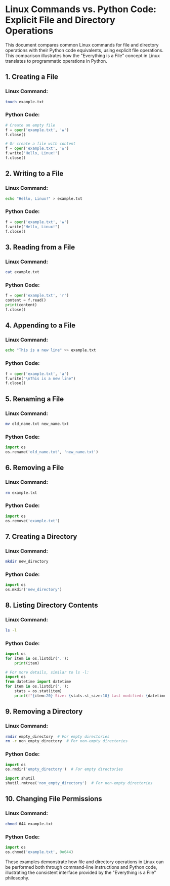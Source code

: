 # Linux Commands vs. Python Code: Explicit File and Directory Operations

This document compares common Linux commands for file and directory operations with their Python code equivalents, using explicit file operations. This comparison illustrates how the "Everything is a File" concept in Linux translates to programmatic operations in Python.

## 1. Creating a File

### Linux Command:
```bash
touch example.txt
```

### Python Code:
```python
# Create an empty file
f = open('example.txt', 'w')
f.close()

# Or create a file with content
f = open('example.txt', 'w')
f.write('Hello, Linux!')
f.close()
```

## 2. Writing to a File

### Linux Command:
```bash
echo "Hello, Linux!" > example.txt
```

### Python Code:
```python
f = open('example.txt', 'w')
f.write("Hello, Linux!")
f.close()
```

## 3. Reading from a File

### Linux Command:
```bash
cat example.txt
```

### Python Code:
```python
f = open('example.txt', 'r')
content = f.read()
print(content)
f.close()
```

## 4. Appending to a File

### Linux Command:
```bash
echo "This is a new line" >> example.txt
```

### Python Code:
```python
f = open('example.txt', 'a')
f.write("\nThis is a new line")
f.close()
```

## 5. Renaming a File

### Linux Command:
```bash
mv old_name.txt new_name.txt
```

### Python Code:
```python
import os
os.rename('old_name.txt', 'new_name.txt')
```

## 6. Removing a File

### Linux Command:
```bash
rm example.txt
```

### Python Code:
```python
import os
os.remove('example.txt')
```

## 7. Creating a Directory

### Linux Command:
```bash
mkdir new_directory
```

### Python Code:
```python
import os
os.mkdir('new_directory')
```

## 8. Listing Directory Contents

### Linux Command:
```bash
ls -l
```

### Python Code:
```python
import os
for item in os.listdir('.'):
    print(item)

# For more details, similar to ls -l:
import os
from datetime import datetime
for item in os.listdir('.'):
    stats = os.stat(item)
    print(f"{item:20} Size: {stats.st_size:10} Last modified: {datetime.fromtimestamp(stats.st_mtime)}")
```

## 9. Removing a Directory

### Linux Command:
```bash
rmdir empty_directory  # For empty directories
rm -r non_empty_directory  # For non-empty directories
```

### Python Code:
```python
import os
os.rmdir('empty_directory')  # For empty directories

import shutil
shutil.rmtree('non_empty_directory')  # For non-empty directories
```

## 10. Changing File Permissions

### Linux Command:
```bash
chmod 644 example.txt
```

### Python Code:
```python
import os
os.chmod('example.txt', 0o644)
```

These examples demonstrate how file and directory operations in Linux can be performed both through command-line instructions and Python code, illustrating the consistent interface provided by the "Everything is a File" philosophy.
